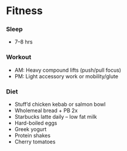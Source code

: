 # Fitness

### Sleep 
- 7–8 hrs

### Workout
- AM: Heavy compound lifts (push/pull focus)
- PM: Light accessory work or mobility/glute

### Diet
- Stuff’d chicken kebab or salmon bowl
- Wholemeal bread + PB 2x
- Starbucks latte daily – low fat milk
- Hard-boiled eggs
- Greek yogurt
- Protein shakes
- Cherry tomatoes